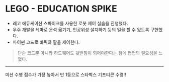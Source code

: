 # LEGO - EDUCATION SPIKE
- 레고 에듀케이션 스파이크를 사용한 로봇 제어 실습을 진행했다.
- 우주 개발을 테마로 운석 옮기기, 인공위성 설치하기 등의 일을 할 수 있도록 구현했다.
- 파이썬 코드로 바퀴와 팔을 제어한다.
> 단순 코드뿐 아니라 하드웨어도 뒷받침이 되어야한다는 점에 협업의 필요성을 느꼈다.
---
미션 수행 점수가 가장 높아서 반 1등으로 스타벅스 기프티콘 수령!!
